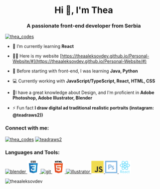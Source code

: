 <h1 align="center">Hi 👋, I'm Thea</h1>
<h3 align="center">A passionate front-end developer from Serbia</h3>

<p align="left"> <a href="https://twitter.com/thea_codes" target="blank"><img src="https://img.shields.io/twitter/follow/thea_codes?logo=twitter&style=for-the-badge" alt="thea_codes" /></a> </p>

- 🌱 I’m currently learning **React**

- 👨‍💻 Here is my website [https://theaaleksovdev.github.io/Personal-Website/#](https://theaaleksovdev.github.io/Personal-Website/#)

- 👾 Before starting with front-end, I was learning **Java, Python**

- 💻 Currently working with **JavaScript/TypeScript, React, HTML, CSS**

- 🎨I have a great knowledge about Design, and I'm proficient in **Adobe Photoshop, Adobe Illustrator, Blender**

- ⚡ Fun fact **I draw digital ad traditional realistic portraits (instagram: @teadraws2))**

<h3 align="left">Connect with me:</h3>
<p align="left">
<a href="https://twitter.com/thea_codes" target="blank"><img align="center" src="https://raw.githubusercontent.com/rahuldkjain/github-profile-readme-generator/master/src/images/icons/Social/twitter.svg" alt="thea_codes" height="30" width="40" /></a>
<a href="https://instagram.com/teadraws2" target="blank"><img align="center" src="https://raw.githubusercontent.com/rahuldkjain/github-profile-readme-generator/master/src/images/icons/Social/instagram.svg" alt="teadraws2" height="30" width="40" /></a>
</p>

<h3 align="left">Languages and Tools:</h3>
<p align="left"> <a href="https://www.blender.org/" target="_blank" rel="noreferrer"> <img src="https://download.blender.org/branding/community/blender_community_badge_white.svg" alt="blender" width="40" height="40"/> </a> <a href="https://www.w3schools.com/css/" target="_blank" rel="noreferrer"> <img src="https://raw.githubusercontent.com/devicons/devicon/master/icons/css3/css3-original-wordmark.svg" alt="css3" width="40" height="40"/> </a> <a href="https://git-scm.com/" target="_blank" rel="noreferrer"> <img src="https://www.vectorlogo.zone/logos/git-scm/git-scm-icon.svg" alt="git" width="40" height="40"/> </a> <a href="https://www.w3.org/html/" target="_blank" rel="noreferrer"> <img src="https://raw.githubusercontent.com/devicons/devicon/master/icons/html5/html5-original-wordmark.svg" alt="html5" width="40" height="40"/> </a> <a href="https://www.adobe.com/in/products/illustrator.html" target="_blank" rel="noreferrer"> <img src="https://www.vectorlogo.zone/logos/adobe_illustrator/adobe_illustrator-icon.svg" alt="illustrator" width="40" height="40"/> </a> <a href="https://developer.mozilla.org/en-US/docs/Web/JavaScript" target="_blank" rel="noreferrer"> <img src="https://raw.githubusercontent.com/devicons/devicon/master/icons/javascript/javascript-original.svg" alt="javascript" width="40" height="40"/> </a> <a href="https://www.photoshop.com/en" target="_blank" rel="noreferrer"> <img src="https://raw.githubusercontent.com/devicons/devicon/master/icons/photoshop/photoshop-line.svg" alt="photoshop" width="40" height="40"/> </a> <a href="https://reactjs.org/" target="_blank" rel="noreferrer"> <img src="https://raw.githubusercontent.com/devicons/devicon/master/icons/react/react-original-wordmark.svg" alt="react" width="40" height="40"/> </a> </p>

<p><img align="left" src="https://github-readme-stats.vercel.app/api/top-langs?username=theaaleksovdev&show_icons=true&locale=en&layout=compact" alt="theaaleksovdev" /></p>

